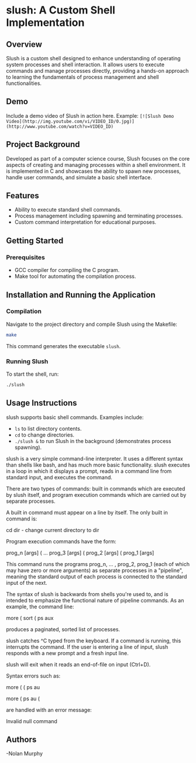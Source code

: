 # slush: A Custom Shell Implementation

## Overview
Slush is a custom shell designed to enhance understanding of operating system processes and shell interaction. It allows users to execute commands and manage processes directly, providing a hands-on approach to learning the fundamentals of process management and shell functionalities.

## Demo
Include a demo video of Slush in action here. Example:
`[![Slush Demo Video](http://img.youtube.com/vi/VIDEO_ID/0.jpg)](http://www.youtube.com/watch?v=VIDEO_ID)`

## Project Background
Developed as part of a computer science course, Slush focuses on the core aspects of creating and managing processes within a shell environment. It is implemented in C and showcases the ability to spawn new processes, handle user commands, and simulate a basic shell interface.

## Features
- Ability to execute standard shell commands.
- Process management including spawning and terminating processes.
- Custom command interpretation for educational purposes.

## Getting Started

### Prerequisites
- GCC compiler for compiling the C program.
- Make tool for automating the compilation process.

## Installation and Running the Application

### Compilation
Navigate to the project directory and compile Slush using the Makefile:
```bash
make
```
This command generates the executable `slush`.

### Running Slush
To start the shell, run:
```bash
./slush
```

## Usage Instructions
slush supports basic shell commands. Examples include:
- `ls` to list directory contents.
- `cd` to change directories.
- `./slush &` to run Slush in the background (demonstrates process spawning).

slush is a very simple command-line interpreter. It uses a different syntax than shells like bash, and has much more basic functionality. slush executes in a loop in which it displays a prompt, reads in a command line from standard input, and executes the command.

There are two types of commands: built in commands which are executed by slush itself, and program execution commands which are carried out by separate processes.

A built in command must appear on a line by itself. The only built in command is:

cd dir - change current directory to dir

Program execution commands have the form:

prog_n [args] ( ... prog_3 [args] ( prog_2 [args] ( prog_1 [args]

This command runs the programs prog_n, ... , prog_2, prog_1 (each of which may have zero or more arguments) as separate processes in a "pipeline", meaning the standard output of each process is connected to the standard input of the next.

The syntax of slush is backwards from shells you're used to, and is intended to emphasize the functional nature of pipeline commands. As an example, the command line:

more ( sort ( ps aux

produces a paginated, sorted list of processes.

slush catches ^C typed from the keyboard. If a command is running, this interrupts the command. If the user is entering a line of input, slush responds with a new prompt and a fresh input line.

slush will exit when it reads an end-of-file on input (Ctrl+D).

Syntax errors such as:

more ( ( ps au

more ( ps au (

are handled with an error message:

Invalid null command

## Authors
-Nolan Murphy
